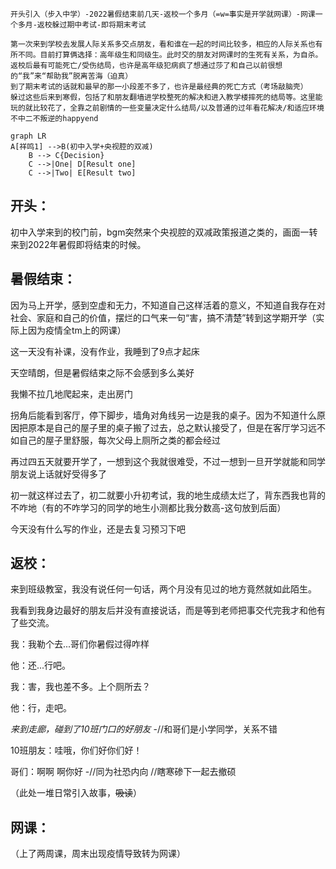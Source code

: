 ```
开头引入（步入中学）-2022暑假结束前几天-返校一个多月（=w=事实是开学就网课）-网课一个多月-返校躲过期中考试-即将期末考试

第一次来到学校去发展人际关系多交点朋友，看和谁在一起的时间比较多，相应的人际关系也有所不同。目前打算俩选择：高年级生和同级生。此时交的朋友对网课时的生死有关系，为自杀。
返校后最有可能死亡/受伤结局，也许是高年级犯病疯了想通过莎了和自己以前很想的“我”来“帮助我”脱离苦海（迫真）
到了期末考试的话就和最早的那一小段差不多了，也许是最经典的死亡方式（考场敲脑壳）
躲过这些后来到寒假，包括了和朋友翻墙进学校整死的解决和进入教学楼摔死的结局等。这里能玩的就比较花了，全靠之前剧情的一些变量决定什么结局/以及普通的过年看花解决/和适应环境不中二不叛逆的happyend
```

```mermaid
graph LR
A[祥鸣1] -->B(初中入学+央视腔的双减)
    B --> C{Decision}
    C -->|One| D[Result one]
    C -->|Two| E[Result two]
```

## 开头：

初中入学来到的校门前，bgm突然来个央视腔的双减政策报道之类的，画面一转来到2022年暑假即将结束的时候。

## 暑假结束：

因为马上开学，感到空虚和无力，不知道自己这样活着的意义，不知道自我存在对社会、家庭和自己的价值，摆烂的口气来一句“害，搞不清楚”转到这学期开学（实际上因为疫情全tm上的网课）



这一天没有补课，没有作业，我睡到了9点才起床

天空晴朗，但是暑假结束之际不会感到多么美好

我懒不拉几地爬起来，走出房门

拐角后能看到客厅，停下脚步，墙角对角线另一边是我的桌子。因为不知道什么原因把原本是自己的屋子里的桌子搬了过去，总之默认接受了，但是在客厅学习远不如自己的屋子里舒服，每次父母上厕所之类的都会经过

再过四五天就要开学了，一想到这个我就很难受，不过一想到一旦开学就能和同学朋友说上话就好受得多了

初一就这样过去了，初二就要小升初考试，我的地生成绩太烂了，背东西我也背的不咋地（有的不咋学习的同学的地生小测都比我分数高-这句放到后面）

今天没有什么写的作业，还是去复习预习下吧

## 返校：

来到班级教室，我没有说任何一句话，两个月没有见过的地方竟然就如此陌生。

我看到我身边最好的朋友后并没有直接说话，而是等到老师把事交代完我才和他有了些交流。

我：我勒个去...哥们你暑假过得咋样

他：还...行吧。

我：害，我也差不多。上个厕所去？

他：行，走吧。

*来到走廊，碰到了10班门口的好朋友* -//和哥们是小学同学，关系不错

10班朋友：哇哦，你们好你们好！

哥们：啊啊 啊你好 -//同为社恐内向 //瞎寒碜下一起去撤硕



（此处一堆日常引入故事，~~吸读~~）



## 网课：

（上了两周课，周末出现疫情导致转为网课）
